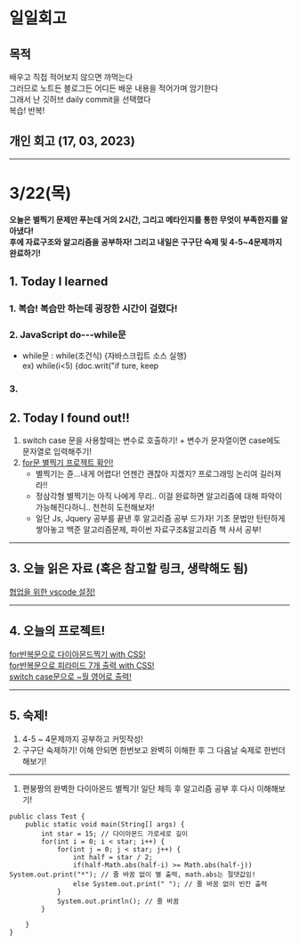 # 일일회고

## 목적
배우고 직접 적어보지 않으면 까먹는다   
그러므로 노트든 블로그든 어디든 배운 내용을 적어가며 암기한다   
그래서 난 깃허브 daily commit을 선택했다   
복습! 반복!

## 개인 회고 (17, 03, 2023)

- - - -
# 3/22(목)
**오늘은 별찍기 문제만 푸는데 거의 2시간, 그리고 메타인지를 통한 무엇이 부족한지를 알아냈다!** <br>
**후에 자료구조와 알고리즘을 공부하자! 그리고 내일은 구구단 숙제 및 4-5~4문제까지 완료하기!**
## 1. Today I learned
### 1. 복습! 복습만 하는데 굉장한 시간이 걸렸다!

### 2. JavaScript do---while문
 * while문 : while(조건식) {자바스크립트 소스 실행} <br>
 ex) while(i<5) {doc.writ("if ture, keep 
 
### 3. 

## 2. Today I found out!!
  1. switch case 문을 사용할때는 변수로 호출하기! + 변수가 문자열이면 case에도 문자열로 입력해주기!
  2. [for문 별찍기 프로젝트 확인!](https://github.com/Jaero0/DailyCommitBeginner_till_ExpertBackend/tree/main/Projects/%EB%B3%84%EC%B0%8D%EA%B8%B0) <br>
     * 별찍기는 쥰...내게 어렵다! 언젠간 괜찮아 지겠지? 프로그래밍 논리여 길러져라!!
     * 정삼각형 별찍기는 아직 나에게 무리.. 이걸 완료하면 알고리즘에 대해 파악이 가능해진다하니.. 천천히 도전해보자!
     * 일단 Js, Jquery 공부를 끝낸 후 알고리즘 공부 드가자! 기초 문법만 탄탄하게 쌓아놓고 백준 알고리즘문제, 파이썬 자료구조&알고리즘 책 사서 공부!
- - - -

## 3. 오늘 읽은 자료 (혹은 참고할 링크, 생략해도 됨)
[협업을 위한 vscode 설정!](https://overcome-the-limits.tistory.com/entry/%ED%98%91%EC%97%85-%ED%98%91%EC%97%85%EC%9D%84-%EC%9C%84%ED%95%9C-VScode-%EC%84%A4%EC%A0%95) <br>

- - - -
 
## 4. 오늘의 프로젝트!
[for반복문으로 다이아몬드찍기 with CSS!](https://github.com/Jaero0/DailyCommitBeginner_till_ExpertBackend/blob/main/Projects/%EB%B3%84%EC%B0%8D%EA%B8%B0/%EB%8B%A4%EC%9D%B4%EC%95%84%EB%AA%AC%EB%93%9C%20with%20css.html) <br>
[for반복문으로 피라미드 7개 출력 with CSS!](https://github.com/Jaero0/DailyCommitBeginner_till_ExpertBackend/blob/main/Projects/%EB%B3%84%EC%B0%8D%EA%B8%B0/%ED%94%BC%EB%9D%BC%EB%AF%B8%EB%93%9C%207%EC%A4%84%20%20with%20css.html) <br>
[switch case문으로 ~월 영어로 출력!](https://github.com/Jaero0/DailyCommitBeginner_till_ExpertBackend/blob/main/Projects/Switch/switch%20Review.html)
- - - -
## 5. 숙제!
 1. 4-5 ~ 4문제까지 공부하고 커밋작성!
 2. 구구단 숙제하기! 이해 안되면 한번보고 완벽히 이해한 후 그 다음날 숙제로 한번더 해보기! 
- - - -
1. 편붕짱의 완벽한 다이아몬드 별찍기! 일단 체득 후 알고리즘 공부 후 다시 이해해보기!
```
public class Test {
    public static void main(String[] args) { 
        int star = 15; // 다이아몬드 가로세로 길이
        for(int i = 0; i < star; i++) {
            for(int j = 0; j < star; j++) {
                int half = star / 2;
                if(half-Math.abs(half-i) >= Math.abs(half-j)) System.out.print("*"); // 줄 바꿈 없이 별 출력, math.abs는 절댓값임!
                else System.out.print(" "); // 줄 바꿈 없이 빈칸 출력
            }
            System.out.println(); // 줄 바꿈
        }
        
    }
}
```
